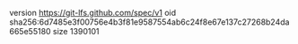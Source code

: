 version https://git-lfs.github.com/spec/v1
oid sha256:6d7485e3f00756e4b3f81e9587554ab6c24f8e67e137c27268b24da665e55180
size 1390101

